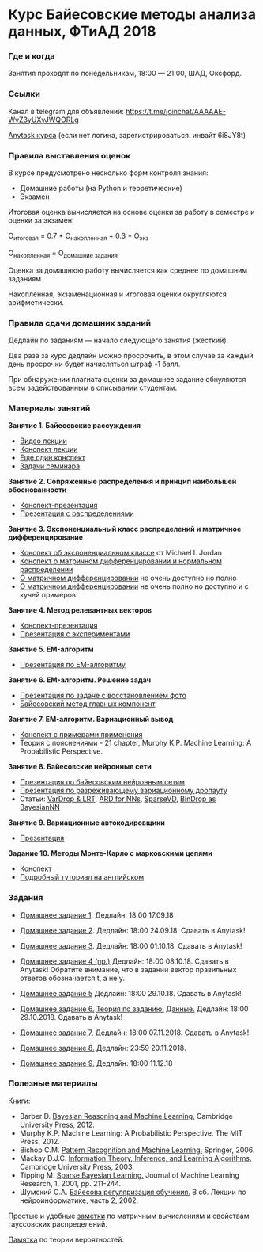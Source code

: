 # Курс Байесовские методы анализа данных, ФТиАД 2018

### Где и когда
Занятия проходят по понедельникам, 18:00 — 21:00, ШАД, Оксфорд.

### Ссылки
Канал в telegram для объявлений: https://t.me/joinchat/AAAAAE-WyZ3yUXyJWQORLg

[Anytask курса](https://anytask.org/course/393) (если нет логина, зарегистрироваться. инвайт 6i8JY8t)

### Правила выставления оценок
В курсе предусмотрено несколько форм контроля знания:
* Домашние работы (на Python и теоретические)
* Экзамен

Итоговая оценка вычисляется на основе оценки за работу в семестре и оценки за экзамен:

O<sub>итоговая</sub> = 0.7 * О<sub>накопленная</sub> + 0.3 * О<sub>экз</sub>

O<sub>накопленная</sub> = О<sub>домашние задания</sub>

Оценка за домашнюю работу вычисляется как среднее по домашним заданиям.

Накопленная, экзаменационная и итоговая оценки округляются арифметически.

### Правила сдачи домашних заданий

Дедлайн по заданиям — начало следующего занятия (жесткий).

Два раза за курс дедлайн можно просрочить, в этом случае за каждый день просрочки будет начисляться штраф -1 балл.

При обнаружении плагиата оценки за домашнее задание обнуляются всем задействованным в списывании студентам.

### Материалы занятий
__Занятие 1. Байесовские рассуждения__
* [Видео лекции](https://www.youtube.com/playlist?list=PLEqoHzpnmTfCiJpMPccTWXD9DB4ERQkyw)
* [Конспект лекции](https://drive.google.com/file/d/13Q58mRGh5uN8xyhMiTfoOXOYvxUKbvRY/view)
* [Еще один конспект](http://www.machinelearning.ru/wiki/images/8/8c/Lecture7_2012.pdf)
* [Задачи семинара](http://www.machinelearning.ru/wiki/images/1/18/S01_bayesian_reasoning_2016.pdf)

__Занятие 2. Сопряженные распределения и принцип наибольшей обоснованности__
* [Конспект-презентация](http://www.machinelearning.ru/wiki/images/b/bd/BMMO11_5.pdf)
* [Презентация с распределениями](https://github.com/ftad/BM2018/blob/master/materials/distributions.pdf)

__Занятие 3. Экспоненциальный класс распределений и матричное дифференцирование__
* [Конспект об экспоненциальном классе](https://people.eecs.berkeley.edu/~jordan/courses/260-spring10/other-readings/chapter8.pdf) от Michael I. Jordan
* [Конспект о матричном дифференцировании и нормальном распределении](http://www.machinelearning.ru/wiki/images/6/6c/BMMO11_8.pdf)
* [О матричном дифференцировании](https://www.math.uwaterloo.ca/~hwolkowi/matrixcookbook.pdf) не очень доступно но полно
* [О матричном дифференцировании](http://www.machinelearning.ru/wiki/images/a/ab/MOMO18_Seminar1.pdf) не очень полно но доступно и с кучей примеров

__Занятие 4. Метод релевантных векторов__
* [Конспект-презентация](http://www.machinelearning.ru/wiki/images/d/d0/BMMO11_7.pdf)
* [Презентация с экспериментами](http://www.machinelearning.ru/wiki/images/8/8d/BMML15_S06_show.pdf)

__Занятие 5. EM-алгоритм__
* [Презентация по EM-алгоритму](https://drive.google.com/file/d/1CFGIuArumNz-qjVdCQqlxSpRbgGG3Ij_/view?usp=sharing)

__Занятие 6. EM-алгоритм. Решение задач__
* [Презентация по задаче с восстановлением фото](https://github.com/ftad/BM2018/blob/master/homeworks/homework6_theory.pdf)
* [Байесовский метод главных компонент](http://www.machinelearning.ru/wiki/images/7/73/BMMO11_11.pdf)

__Занятие 7. EM-алгоритм. Вариационный вывод__
* [Конспект с примерами применения](http://www.machinelearning.ru/wiki/images/3/34/Variational_inference.pdf)
* Теория с пояснениями - 21 chapter, Murphy K.P. Machine Learning: A Probabilistic Perspective.

__Занятие 8. Байесовские нейронные сети__
* [Презентация по байесовским нейронным сетям](https://drive.google.com/file/d/1yO2IQjYhx1R39ZSOSbJG7V0knwI_X7YC/view?usp=sharing)
* [Презентация по разреживающему вариационному дропауту](https://drive.google.com/file/d/1ZHy_26SOTpSLrYSfuBDF4khvrYlRmc-U/view?usp=sharing)
* Статьи: [VarDrop & LRT](https://arxiv.org/pdf/1506.02557.pdf), [ARD for NNs](https://arxiv.org/pdf/1811.00596.pdf), [SparseVD](https://arxiv.org/pdf/1701.05369.pdf), [BinDrop as BayesianNN](https://arxiv.org/pdf/1512.05287.pdf)

__Занятие 9. Вариационные автокодировщики__
* [Презентация](https://drive.google.com/file/d/1NqtMy7uMti9Xrsck9WIqvv8o3PWP1jS4/view?usp=sharing)

__Задание 10. Методы Монте-Карло с марковскими цепями__
* [Конспект](http://www.machinelearning.ru/wiki/images/6/6b/BMMO11_10.pdf)
* [Подробный туториал на английском](https://www.cs.ubc.ca/~arnaud/andrieu_defreitas_doucet_jordan_intromontecarlomachinelearning.pdf)

### Задания
* [Домашнее задание 1](https://github.com/ftad/BM2018/blob/master/homeworks/homework1.pdf). Дедлайн: 18:00 17.09.18
* [Домашнее задание 2](https://github.com/ftad/BM2018/blob/master/homeworks/homework2.pdf). Дедлайн: 18:00 24.09.18. Сдавать в Anytask!
* [Домашнее задание 3](https://github.com/ftad/BM2018/blob/master/homeworks/homework3.pdf). Дедлайн: 18:00 01.10.18. Сдавать в Anytask!
* [Домашнее задание 4 (пр.)](https://github.com/ftad/BM2018/blob/master/homeworks/homework4.ipynb) Дедлайн: 18:00 08.10.18. Сдавать в Anytask! Обратите внимание, что в задании вектор правильных ответов обозначается t, а не y.

* [Домашнее задание 5](https://github.com/ftad/BM2018/blob/master/homeworks/homework5.pdf) Дедлайн: 18:00 29.10.18. Сдавать в Anytask!
* [Домашнее задание 6.](https://github.com/ftad/BM2018/blob/master/homeworks/homework6.ipynb) [Теория по заданию.](https://github.com/ftad/BM2018/blob/master/homeworks/homework6_theory.pdf) [Данные.](https://yadi.sk/d/EUF_qiKRpHo9cw) Дедлайн: 18:00 29.10.2018. Сдавать в Anytask!
* [Домашнее задание 7.](https://github.com/ftad/BM2018/blob/master/homeworks/homework7.pdf) Дедлайн: 18:00 07.11.2018. Сдавать в Anytask!
* [Домашнее задание 8.](https://github.com/ftad/BM2018/blob/master/homeworks/homework8.ipynb) Дедлайн: 23:59 20.11.2018.
* [Домашнее задание 9.](https://github.com/ftad/BM2018/blob/master/homeworks/homework9.pdf) Дедлайн: 18:00 11.12.18

### Полезные материалы
Книги:
* Barber D. [Bayesian Reasoning and Machine Learning.](http://www0.cs.ucl.ac.uk/staff/d.barber/brml/) Cambridge University Press, 2012.
* Murphy K.P. Machine Learning: A Probabilistic Perspective. The MIT Press, 2012.
* Bishop C.M. [Pattern Recognition and Machine Learning.](http://research.microsoft.com/en-us/um/people/cmbishop/prml/) Springer, 2006. 
* Mackay D.J.C. [Information Theory, Inference, and Learning Algorithms.](http://www.inference.phy.cam.ac.uk/mackay/itila/book.html) Cambridge University Press, 2003. 
* Tipping M. [Sparse Bayesian Learning.](http://www.jmlr.org/papers/volume1/tipping01a/tipping01a.pdf) Journal of Machine Learning Research, 1, 2001, pp. 211-244. 
* Шумский С.А. [Байесова регуляризация обучения.](http://www.niisi.ru/iont/ni/Library/School-2002/Shumsky-2002.pdf) В сб. Лекции по нейроинформатике, часть 2, 2002.

Простые и удобные [заметки](http://cs.nyu.edu/~roweis/notes.html) по матричным вычислениям и свойствам гауссовских распределений.

[Памятка](http://statistics.zone/) по теории вероятностей.
